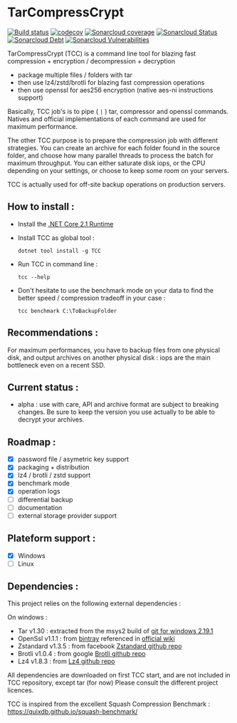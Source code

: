 # TarCompressCrypt

[![Build status](https://ci.appveyor.com/api/projects/status/9mdd3hlgm234ey38/branch/master?svg=true)](https://ci.appveyor.com/project/Raph/tarcompresscrypt/branch/master)
[![codecov](https://codecov.io/gh/rducom/TarCompressCrypt/branch/master/graph/badge.svg)](https://codecov.io/gh/rducom/TarCompressCrypt)
[![Sonarcloud coverage](https://sonarcloud.io/api/project_badges/measure?project=TCC&metric=coverage)](https://sonarcloud.io/dashboard?id=TCC)
[![Sonarcloud Status](https://sonarcloud.io/api/project_badges/measure?project=TCC&metric=alert_status)](https://sonarcloud.io/dashboard?id=TCC)
[![Sonarcloud Debt](https://sonarcloud.io/api/project_badges/measure?project=TCC&metric=sqale_index)](https://sonarcloud.io/dashboard?id=TCC)
[![Sonarcloud Vulnerabilities](https://sonarcloud.io/api/project_badges/measure?project=TCC&metric=vulnerabilities)](https://sonarcloud.io/dashboard?id=TCC)

TarCompressCrypt (TCC) is a command line tool for blazing fast compression + encryption / decompression + decryption
- package multiple files / folders with tar
- then use lz4/zstd/brotli for blazing fast compression operations
- then use openssl for aes256 encryption (native aes-ni instructions support)

Basically, TCC job's is to pipe ( `|` ) tar, compressor and openssl commands. Natives and official implementations of each command are used for maximum performance.

The other TCC purpose is to prepare the compression job with different strategies. You can create an archive for each folder found in the source folder, and choose how many parallel threads to process the batch for maximum throughput. You can either saturate disk iops, or the CPU depending on your settings, or choose to keep some room on your servers.

TCC is actually used for off-site backup operations on production servers.

## How to install : 

- Install the [.NET Core 2.1 Runtime](https://www.microsoft.com/net/download)
- Install TCC as global tool :
    ```dotnetcli
    dotnet tool install -g TCC
    ```

- Run TCC in command line :
    ```dotnetcli
    tcc --help
    ```

- Don't hesitate to use the benchmark mode on your data to find the better speed / compression tradeoff in your case : 
    ```dotnetcli
    tcc benchmark C:\ToBackupFolder
    ```

## Recommendations : 

For maximum performances, you have to backup files from one physical disk, and output archives on another physical disk : iops are the main bottleneck even on a recent SSD.

## Current status : 
- alpha : use with care, API and archive format are subject to breaking changes. Be sure to keep the version you use actually to be able to decrypt your archives. 

## Roadmap :

- [x] password file / asymetric key support
- [x] packaging + distribution
- [x] lz4 / brotli / zstd support
- [x] benchmark mode
- [x] operation logs
- [ ] differential backup
- [ ] documentation
- [ ] external storage provider support

## Plateform support : 
- [x] Windows
- [ ] Linux

## Dependencies : 

This project relies on the following external dependencies :

On windows :
- Tar v1.30 : extracted from the msys2 build of [git for windows 2.19.1](https://git-scm.com/)
- OpenSsl v1.1.1 : from [bintray](https://bintray.com/vszakats/generic/openssl) referenced in [official wiki](https://wiki.openssl.org/index.php/Binaries)
- Zstandard v1.3.5 : from facebook [Zstandard github repo](https://github.com/facebook/zstd/)
- Brotli v1.0.4 : from google [Brotli github repo](https://github.com/google/brotli/)
- Lz4 v1.8.3 : from [Lz4 github repo](https://github.com/lz4/lz4/)

All dependencies are downloaded on first TCC start, and are not included in TCC repository, except tar (for now)
Please consult the different project licences.

TCC is inspired from the excellent Squash Compression Benchmark : https://quixdb.github.io/squash-benchmark/